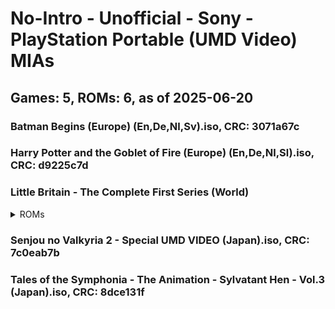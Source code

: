 # No-Intro - Unofficial - Sony - PlayStation Portable (UMD Video) MIAs
## Games: 5, ROMs: 6, as of 2025-06-20

### Batman Begins (Europe) (En,De,Nl,Sv).iso, CRC: 3071a67c
### Harry Potter and the Goblet of Fire (Europe) (En,De,Nl,Sl).iso, CRC: d9225c7d
### Little Britain - The Complete First Series (World)
<details>
<summary>ROMs</summary>

- Little Britain - The Complete First Series (World) (Disc 1).iso, CRC: 62024746
- Little Britain - The Complete First Series (World) (Disc 2).iso, CRC: d9b09884
</details>

### Senjou no Valkyria 2 - Special UMD VIDEO (Japan).iso, CRC: 7c0eab7b
### Tales of the Symphonia - The Animation - Sylvatant Hen - Vol.3 (Japan).iso, CRC: 8dce131f
